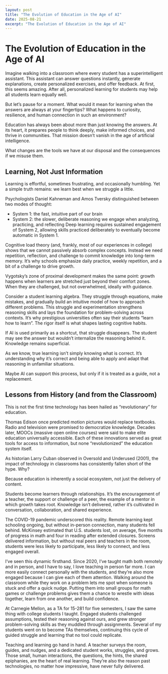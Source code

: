 ```yaml
---
layout: post
title: "The Evolution of Education in the Age of AI"
date: 2025-08-21
excerpt: "The Evolution of Education in the Age of AI"
---
```

# The Evolution of Education in the Age of AI

Imagine walking into a classroom where every student has a superintelligent assistant. This assistant can answer questions instantly, generate explanations, create personalized exercises, and offer feedback. At first, this seems amazing. After all, personalized learning for students may help all students learn equally well. 

But let’s pause for a moment. What would it mean for learning when the answers are always at your fingertips? What happens to curiosity, resilience, and human connection in such an environment?

Education has always been about more than just knowing the answers. At its heart, it prepares people to think deeply, make informed choices, and thrive in communities. That mission doesn’t vanish in the age of artificial intelligence. 

What changes are the tools we have at our disposal and the consequences if we misuse them.

## Learning, Not Just Information
Learning is effortful, sometimes frustrating, and occasionally humbling. Yet a simple truth remains: we learn best when we struggle a little.

Psychologists Daniel Kahneman and Amos Tversky distinguished between two modes of thought:
* System 1: the fast, intuitive part of our brain
* System 2: the slower, deliberate reasoning we engage when analyzing, practicing, and reflecting
Deep learning requires sustained engagement of System 2, allowing skills practiced deliberately to eventually become automatic in System 1. 

Cognitive load theory (and, frankly, most of our experiences in college) shows that we cannot passively absorb complex concepts. Instead we need repetition, reflection, and challenge to commit knowledge into long-term memory. It’s why schools emphasize daily practice, weekly repetition, and a bit of a challenge to drive growth. 

Vygotsky’s zone of proximal development makes the same point: growth happens when learners are stretched just beyond their comfort zones. When they are challenged, but not overwhelmed, ideally with guidance.

Consider a student learning algebra. They struggle through equations, make mistakes, and gradually build an intuitive model of how to approach different problems. This struggle and experimentation strengthens reasoning skills and lays the foundation for problem-solving across contexts. It’s why prestigious universities often say their students “learn how to learn”. The rigor itself is what shapes lasting cognitive habits.

If AI is used primarily as a shortcut, that struggle disappears. The student may see the answer but wouldn’t internalize the reasoning behind it. Knowledge remains superficial.

As we know, true learning isn’t simply knowing what is correct. It’s understanding why it’s correct and being able to apply and adapt that reasoning in unfamiliar situations.

Maybe AI can support this process, but only if it is treated as a guide, not a replacement.

## Lessons from History (and from the Classroom)
This is not the first time technology has been hailed as “revolutionary” for education.

Thomas Edison once predicted motion pictures would replace textbooks. Radio and television were promised to democratize knowledge. Decades later, MOOCs (massive open online courses) were said to make elite education universally accessible. Each of these innovations served as great tools for access to information, but none “revolutionized” the education system itself. 

As historian Larry Cuban observed in Oversold and Underused (2001), the impact of technology in classrooms has consistently fallen short of the hype. Why? 

Because education is inherently a social ecosystem, not just the delivery of content. 

Students become learners through relationships. It’s the encouragement of a teacher, the support or challenge of a peer, the example of a mentor in which growth takes root. Knowledge isn’t delivered, rather it’s cultivated in conversation, collaboration, and shared experience.

The COVID-19 pandemic underscored this reality. Remote learning kept schooling ongoing, but without in-person connection, many students fell behind. McKinsey estimated that U.S. students lost, on average, five months of progress in math and four in reading after extended closures. Screens delivered information, but without real peers and teachers in the room, students were less likely to participate, less likely to connect, and less engaged overall.

I’ve seen this dynamic firsthand. Since 2020, I’ve taught math both remotely and in person, and I have to say, I love teaching in person far more. I can more easily connect personally with the students, and they’re also more engaged because I can give each of them attention. Walking around the classroom while they work on a problem lets me spot when someone is stuck and offer a quick nudge. Putting them into small groups for math games or challenge problems gives them a chance to wrestle with ideas together, learn from one another, and build confidence.

At Carnegie Mellon, as a TA for 15-281 for five semesters, I saw the same thing with college students I taught. Engaged students challenged assumptions, tested their reasoning against ours, and grew stronger problem-solving skills as they muddled through assignments. Several of my students went on to become TAs themselves, continuing this cycle of guided struggle and learning that no tool could replicate.

Teaching and learning go hand in hand. A teacher surveys the room, guides, and nudges, and a dedicated student works, struggles, and grows. Those small, human interactions, the questions, the hints, the shared epiphanies, are the heart of real learning. They’re also the reason past technologies, no matter how impressive, have never fully delivered.


